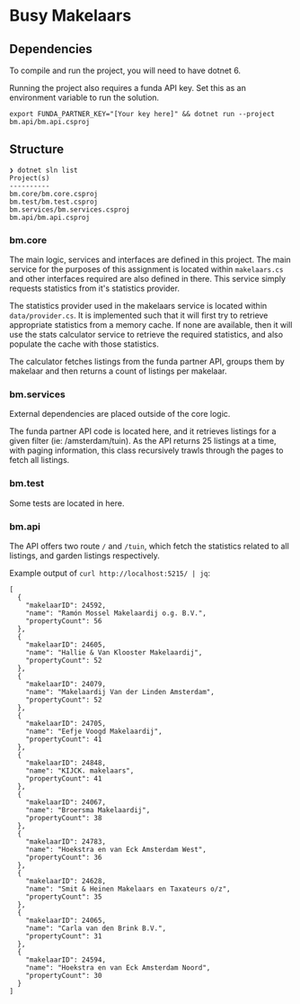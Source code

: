 # Busy Makelaars

## Dependencies

To compile and run the project, you will need to have dotnet 6.

Running the project also requires a funda API key. Set this as an environment variable to run the solution.

```
export FUNDA_PARTNER_KEY="[Your key here]" && dotnet run --project bm.api/bm.api.csproj
```

## Structure

```
❯ dotnet sln list
Project(s)
----------
bm.core/bm.core.csproj
bm.test/bm.test.csproj
bm.services/bm.services.csproj
bm.api/bm.api.csproj
```

### bm.core

The main logic, services and interfaces are defined in this project. The main service for the purposes of this assignment is located within `makelaars.cs` and other interfaces required are also defined in there. This service simply requests statistics from it's statistics provider.

The statistics provider used in the makelaars service is located within `data/provider.cs`. It is implemented such that it will first try to retrieve appropriate statistics from a memory cache. If none are available, then it will use the stats calculator service to retrieve the required statistics, and also populate the cache with those statistics.

The calculator fetches listings from the funda partner API, groups them by makelaar and then returns a count of listings per makelaar.

### bm.services

External dependencies are placed outside of the core logic.

The funda partner API code is located here, and it retrieves listings for a given filter (ie: /amsterdam/tuin). As the API returns 25 listings at a time, with paging information, this class recursively trawls through the pages to fetch all listings.

### bm.test

Some tests are located in here.

### bm.api

The API offers two route `/` and `/tuin`, which fetch the statistics related to all listings, and garden listings respectively.

Example output of `curl http://localhost:5215/ | jq`:

```
[
  {
    "makelaarID": 24592,
    "name": "Ramón Mossel Makelaardij o.g. B.V.",
    "propertyCount": 56
  },
  {
    "makelaarID": 24605,
    "name": "Hallie & Van Klooster Makelaardij",
    "propertyCount": 52
  },
  {
    "makelaarID": 24079,
    "name": "Makelaardij Van der Linden Amsterdam",
    "propertyCount": 52
  },
  {
    "makelaarID": 24705,
    "name": "Eefje Voogd Makelaardij",
    "propertyCount": 41
  },
  {
    "makelaarID": 24848,
    "name": "KIJCK. makelaars",
    "propertyCount": 41
  },
  {
    "makelaarID": 24067,
    "name": "Broersma Makelaardij",
    "propertyCount": 38
  },
  {
    "makelaarID": 24783,
    "name": "Hoekstra en van Eck Amsterdam West",
    "propertyCount": 36
  },
  {
    "makelaarID": 24628,
    "name": "Smit & Heinen Makelaars en Taxateurs o/z",
    "propertyCount": 35
  },
  {
    "makelaarID": 24065,
    "name": "Carla van den Brink B.V.",
    "propertyCount": 31
  },
  {
    "makelaarID": 24594,
    "name": "Hoekstra en van Eck Amsterdam Noord",
    "propertyCount": 30
  }
]
```
